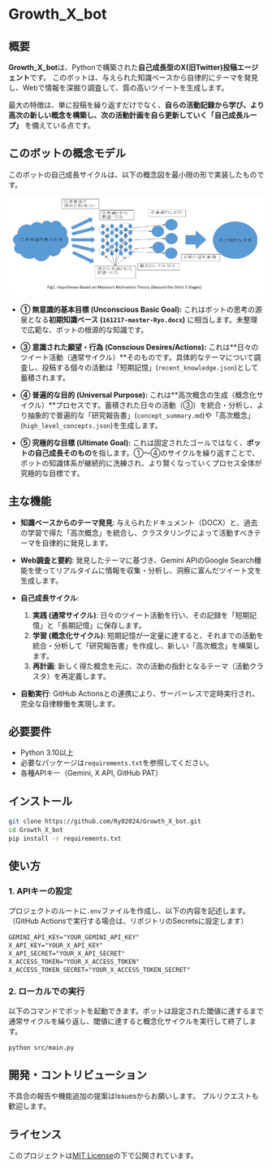 # Growth_X_bot

## 概要

**Growth_X_bot**は、Pythonで構築された**自己成長型のX(旧Twitter)投稿エージェント**です。
このボットは、与えられた知識ベースから自律的にテーマを発見し、Webで情報を深掘り調査して、質の高いツイートを生成します。

最大の特徴は、単に投稿を繰り返すだけでなく、**自らの活動記録から学び、より高次の新しい概念を構築し、次の活動計画を自ら更新していく「自己成長ループ」** を備えている点です。

## このボットの概念モデル

このボットの自己成長サイクルは、以下の概念図を最小限の形で実装したものです。

![ボットの概念モデル](./docs/conceptual_model.png)

*   **① 無意識的基本目標 (Unconscious Basic Goal):**
    これはボットの思考の源泉となる**初期知識ベース (`161217-master-Ryo.docx`)** に相当します。未整理で広範な、ボットの根源的な知識です。

*   **③ 意識された願望・行為 (Conscious Desires/Actions):**
    これは**日々のツイート活動（通常サイクル）**そのものです。具体的なテーマについて調査し、投稿する個々の活動は「短期記憶」(`recent_knowledge.json`)として蓄積されます。

*   **④ 普遍的な目的 (Universal Purpose):**
    これは**高次概念の生成（概念化サイクル）**プロセスです。蓄積された日々の活動（③）を統合・分析し、より抽象的で普遍的な「研究報告書」(`concept_summary.md`)や「高次概念」(`high_level_concepts.json`)を生成します。

*   **⑤ 究極的な目標 (Ultimate Goal):**
    これは固定されたゴールではなく、**ボットの自己成長そのもの**を指します。①〜④のサイクルを繰り返すことで、ボットの知識体系が継続的に洗練され、より賢くなっていくプロセス全体が究極的な目標です。

## 主な機能

*   **知識ベースからのテーマ発見**:
    与えられたドキュメント（DOCX）と、過去の学習で得た「高次概念」を統合し、クラスタリングによって活動すべきテーマを自律的に発見します。

*   **Web調査と要約**:
    発見したテーマに基づき、Gemini APIのGoogle Search機能を使ってリアルタイムに情報を収集・分析し、洞察に富んだツイート文を生成します。

*   **自己成長サイクル**:
    1.  **実践 (通常サイクル)**: 日々のツイート活動を行い、その記録を「短期記憶」と「長期記憶」に保存します。
    2.  **学習 (概念化サイクル)**: 短期記憶が一定量に達すると、それまでの活動を統合・分析して「研究報告書」を作成し、新しい「高次概念」を構築します。
    3.  **再計画**: 新しく得た概念を元に、次の活動の指針となるテーマ（活動クラスタ）を再定義します。

*   **自動実行**:
    GitHub Actionsとの連携により、サーバーレスで定時実行され、完全な自律稼働を実現します。

## 必要要件

*   Python 3.10以上
*   必要なパッケージは`requirements.txt`を参照してください。
*   各種APIキー（Gemini, X API, GitHub PAT）

## インストール

```bash
git clone https://github.com/Ry02024/Growth_X_bot.git
cd Growth_X_bot
pip install -r requirements.txt
```

## 使い方

### 1. APIキーの設定

プロジェクトのルートに`.env`ファイルを作成し、以下の内容を記述します。
（GitHub Actionsで実行する場合は、リポジトリのSecretsに設定します）

```
GEMINI_API_KEY="YOUR_GEMINI_API_KEY"
X_API_KEY="YOUR_X_API_KEY"
X_API_SECRET="YOUR_X_API_SECRET"
X_ACCESS_TOKEN="YOUR_X_ACCESS_TOKEN"
X_ACCESS_TOKEN_SECRET="YOUR_X_ACCESS_TOKEN_SECRET"
```

### 2. ローカルでの実行

以下のコマンドでボットを起動できます。ボットは設定された閾値に達するまで通常サイクルを繰り返し、閾値に達すると概念化サイクルを実行して終了します。

```bash
python src/main.py
```

## 開発・コントリビューション

不具合の報告や機能追加の提案はIssuesからお願いします。
プルリクエストも歓迎します。

## ライセンス

このプロジェクトは[MIT License](LICENSE)の下で公開されています。
